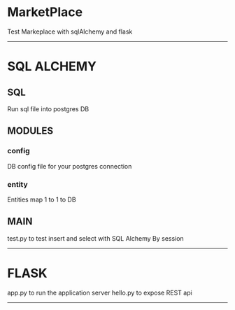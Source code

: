 # MarketPlace
Test Markeplace with sqlAlchemy and flask

--------------------------------------------------------------------------------

# SQL ALCHEMY
## SQL
Run sql file into postgres DB

## MODULES
### config
DB config file for your postgres connection

### entity
Entities map 1 to 1 to DB

## MAIN
test.py to test insert and select with SQL Alchemy By session

--------------------------------------------------------------------------------

# FLASK
app.py to run the application server
hello.py to expose REST api

--------------------------------------------------------------------------------
